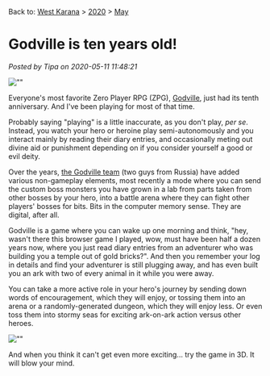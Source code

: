Back to: [West Karana](/posts/westkarana.md) > [2020](/posts/2020/westkarana.md) > [May](./westkarana.md)
# Godville is ten years old!

*Posted by Tipa on 2020-05-11 11:48:21*


![\"\"](\"https://chasingdings.com/wp-content/uploads/2020/05/godville.png\")

Everyone's most favorite Zero Player RPG (ZPG), [Godville](\"https://godvillegame.com/blog/post/134\"), just had its tenth anniversary. And I've been playing for most of that time.



Probably saying \"playing\" is a little inaccurate, as you don't play, *per se*. Instead, you watch your hero or heroine play semi-autonomously and you interact mainly by reading their diary entries, and occasionally meting out divine aid or punishment depending on if you consider yourself a good or evil deity.



Over the years, [the Godville team](\"https://www.reddit.com/r/Games/comments/gh1chq/we_are_a_twoman_team_behind_godville_a_zeroplayer/\") (two guys from Russia) have added various non-gameplay elements, most recently a mode where you can send the custom boss monsters you have grown in a lab from parts taken from other bosses by your hero, into a battle arena where they can fight other players' bosses for bits. Bits in the computer memory sense. They are digital, after all.



Godville is a game where you can wake up one morning and think, \"hey, wasn't there this browser game I played, wow, must have been half a dozen years now, where you just read diary entries from an adventurer who was building you a temple out of gold bricks?\". And then you remember your log in details and find your adventurer is still plugging away, and has even built you an ark with two of every animal in it while you were away.



You can take a more active role in your hero's journey by sending down words of encouragement, which they will enjoy, or tossing them into an arena or a randomly-generated dungeon, which they will enjoy less. Or even toss them into stormy seas for exciting ark-on-ark action versus other heroes.



![\"\"](\"https://chasingdings.com/wp-content/uploads/2020/05/godvilleoptions.png\")

And when you think it can't get even more exciting... try the game in 3D. It will blow your mind.





